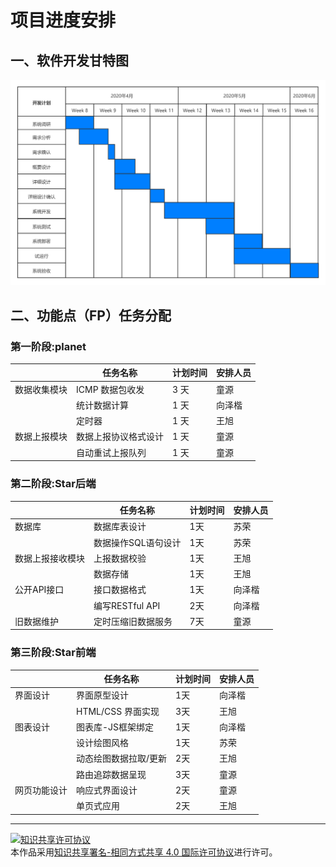 # 项目进度安排

## 一、软件开发甘特图

![Graph1](image/graph1.png)

## 二、功能点（FP）任务分配

### 第一阶段:planet

|  | 任务名称 | 计划时间 | 安排人员 |
|--------------|----------------------|----------|----------|
| 数据收集模块 | ICMP  数据包收发 | 3 天 | 童源 |
|  | 统计数据计算 | 1 天 | 向泽楷 |
|  | 定时器 | 1 天 | 王旭 |
| 数据上报模块 | 数据上报协议格式设计 | 1  天 | 童源 |
|  | 自动重试上报队列 | 1  天 | 童源 |

### 第二阶段:Star后端  

|   | 任务名称   | 计划时间   | 安排人员    |
|--------------|----------------------|----------|----------|
|数据库   | 数据库表设计   | 1天   | 苏荣    |
|   | 数据操作SQL语句设计   | 1天   | 苏荣    |
|数据上报接收模块   | 上报数据校验   | 1天   | 王旭    |
|   | 数据存储   | 1天   | 王旭    |
|公开API接口   | 接口数据格式   | 1天   | 向泽楷    |
|   | 编写RESTful API   | 2天   | 向泽楷    |
|旧数据维护   | 定时压缩旧数据服务   | 7天   | 童源 |

### 第三阶段:Star前端  

| | 任务名称 | 计划时间 | 安排人员    |
|--------------|----------------------|----------|----------|
|界面设计 | 界面原型设计 | 1天 | 向泽楷    |
| | HTML/CSS 界面实现 | 3天 | 王旭    |
|图表设计 | 图表库-JS框架绑定 | 1天 | 向泽楷    |
| | 设计绘图风格 | 1天 | 苏荣    |
| | 动态绘图数据拉取/更新 | 2天 | 王旭    |
| | 路由追踪数据呈现 | 3天 | 童源    |
|网页功能设计 | 响应式界面设计 | 2天 | 童源    |
| | 单页式应用 | 2天 | 王旭 |


<hr>

<a rel="license" href="http://creativecommons.org/licenses/by-sa/4.0/"><img alt="知识共享许可协议" style="border-width:0" src="https://i.creativecommons.org/l/by-sa/4.0/88x31.png" /></a><br />本作品采用<a rel="license" href="http://creativecommons.org/licenses/by-sa/4.0/">知识共享署名-相同方式共享 4.0 国际许可协议</a>进行许可。
